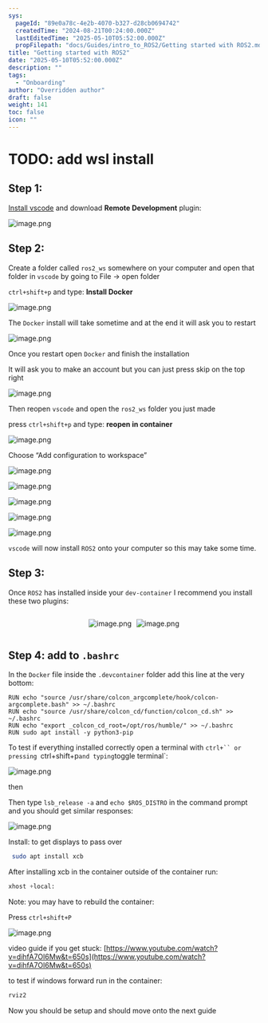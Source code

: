 ```yaml
---
sys:
  pageId: "89e0a78c-4e2b-4070-b327-d28cb0694742"
  createdTime: "2024-08-21T00:24:00.000Z"
  lastEditedTime: "2025-05-10T05:52:00.000Z"
  propFilepath: "docs/Guides/intro_to_ROS2/Getting started with ROS2.md"
title: "Getting started with ROS2"
date: "2025-05-10T05:52:00.000Z"
description: ""
tags:
  - "Onboarding"
author: "Overridden author"
draft: false
weight: 141
toc: false
icon: ""
---
```


# TODO: add wsl install

## Step 1:

[Install vscode](https://code.visualstudio.com/download) and download **Remote Development** plugin:

![image.png](https://prod-files-secure.s3.us-west-2.amazonaws.com/d518164a-d88e-44d1-a4ee-3adb3bd8bce0/efb52993-1881-4a40-b95e-6f020334f022/image.png?X-Amz-Algorithm=AWS4-HMAC-SHA256&X-Amz-Content-Sha256=UNSIGNED-PAYLOAD&X-Amz-Credential=ASIAZI2LB466SMUXTUFQ%2F20250601%2Fus-west-2%2Fs3%2Faws4_request&X-Amz-Date=20250601T230815Z&X-Amz-Expires=3600&X-Amz-Security-Token=IQoJb3JpZ2luX2VjEBcaCXVzLXdlc3QtMiJHMEUCIQDTUNnXvl4QklIKoTEBvFTzu7UvWE7KIFnYDX3kVk3P4wIgYUO6Q49dvqNVxt69VPxbxMG5bflDVfcNEfHctGxECDoqiAQI4P%2F%2F%2F%2F%2F%2F%2F%2F%2F%2FARAAGgw2Mzc0MjMxODM4MDUiDBykr3k9A0Y6%2FeNPUyrcA3JHGphuFVLW83GOuo356EKP2sBIy49moRGtSQIRq5SVAk%2FoVRuyYqtFsCH8lHZ0HvZ5qs9ZwMmnbR%2F0qvKA48xm1Q7acY%2BjMOyx045TWn0GUNxntGJ3p%2Fz9O%2FQ3iJnJfdUty%2FPmtsmiaMB5hcCh0syj6WnDFRqQd33Nri%2FxSM4i73wCo7eq80sI9JJ0RSp0ooUlY01IhCGmOwIZScsKjKnLKTMELjimMOjrtb%2BNoOwri%2FIauhjE71HvlYRn9emwyjzzNmVTCSUTbCezB7SN5l8n99l56HdDToKp7tP13Llecv5bqGusc%2FQanI7JWeAQZglV0uEnjioabdPQLgKWDxeSo5Hb195lgn4YPepBWJPA7EnR%2BwxevtepkortwNwJ%2FOJ4SslpTMotP%2FVO%2BhGLLq5iB60L20NpRggg%2BfwMaiHhC%2BRJj4QWDOp29iaBzvoKSmiAT%2FVvRSa86%2B8QCxTq5YTP40sQpGlAufHnG5laQiASwOh1DwriZg8WbsEDpZNZV4E1RSI3fPs6O5lkmZBNfopEBqmoFWit2tJLRG8IGFnLQ1PTe200vi5TPCoDZpEkmIgu9tvTO8%2FCEeAt70vU7HKj349NAFDO4M7CBd4z7kM2zbpgPnIjog%2BS6sR8MImn88EGOqUBDmGiKGAXTjyPWViHh%2FvhC3wywDvSSpv77p%2BANjc8f0%2BboJbEODHzAx5Afef%2BQCzJNFbMh4TqbBIIX1XSP7ZC0wEcihc%2FJPdex8LdaHr30x4tNbHdhtqLdEmA5cYJcpAjMR3JwyZbEnUn%2BQtxD%2F0%2FvUvnXSkKOFOyAbgMdDwFe3%2BtaV6QwP9YwYivj4Q3hDun2lFFQIkIcHfdJsHExSFqlZhaNxeG&X-Amz-Signature=450f72a89a22dbf7e549675d3fead4115875e8bc83e0dc20bc99d4f5208ed950&X-Amz-SignedHeaders=host&x-id=GetObject)

## Step 2:

Create a folder called `ros2_ws` somewhere on your computer and open that folder in `vscode` by going to File → open folder 

`ctrl+shift+p` and type: **Install Docker**

![image.png](https://prod-files-secure.s3.us-west-2.amazonaws.com/d518164a-d88e-44d1-a4ee-3adb3bd8bce0/2269dc0e-1cd5-47ff-bceb-c04ad9b2eab0/image.png?X-Amz-Algorithm=AWS4-HMAC-SHA256&X-Amz-Content-Sha256=UNSIGNED-PAYLOAD&X-Amz-Credential=ASIAZI2LB466SMUXTUFQ%2F20250601%2Fus-west-2%2Fs3%2Faws4_request&X-Amz-Date=20250601T230815Z&X-Amz-Expires=3600&X-Amz-Security-Token=IQoJb3JpZ2luX2VjEBcaCXVzLXdlc3QtMiJHMEUCIQDTUNnXvl4QklIKoTEBvFTzu7UvWE7KIFnYDX3kVk3P4wIgYUO6Q49dvqNVxt69VPxbxMG5bflDVfcNEfHctGxECDoqiAQI4P%2F%2F%2F%2F%2F%2F%2F%2F%2F%2FARAAGgw2Mzc0MjMxODM4MDUiDBykr3k9A0Y6%2FeNPUyrcA3JHGphuFVLW83GOuo356EKP2sBIy49moRGtSQIRq5SVAk%2FoVRuyYqtFsCH8lHZ0HvZ5qs9ZwMmnbR%2F0qvKA48xm1Q7acY%2BjMOyx045TWn0GUNxntGJ3p%2Fz9O%2FQ3iJnJfdUty%2FPmtsmiaMB5hcCh0syj6WnDFRqQd33Nri%2FxSM4i73wCo7eq80sI9JJ0RSp0ooUlY01IhCGmOwIZScsKjKnLKTMELjimMOjrtb%2BNoOwri%2FIauhjE71HvlYRn9emwyjzzNmVTCSUTbCezB7SN5l8n99l56HdDToKp7tP13Llecv5bqGusc%2FQanI7JWeAQZglV0uEnjioabdPQLgKWDxeSo5Hb195lgn4YPepBWJPA7EnR%2BwxevtepkortwNwJ%2FOJ4SslpTMotP%2FVO%2BhGLLq5iB60L20NpRggg%2BfwMaiHhC%2BRJj4QWDOp29iaBzvoKSmiAT%2FVvRSa86%2B8QCxTq5YTP40sQpGlAufHnG5laQiASwOh1DwriZg8WbsEDpZNZV4E1RSI3fPs6O5lkmZBNfopEBqmoFWit2tJLRG8IGFnLQ1PTe200vi5TPCoDZpEkmIgu9tvTO8%2FCEeAt70vU7HKj349NAFDO4M7CBd4z7kM2zbpgPnIjog%2BS6sR8MImn88EGOqUBDmGiKGAXTjyPWViHh%2FvhC3wywDvSSpv77p%2BANjc8f0%2BboJbEODHzAx5Afef%2BQCzJNFbMh4TqbBIIX1XSP7ZC0wEcihc%2FJPdex8LdaHr30x4tNbHdhtqLdEmA5cYJcpAjMR3JwyZbEnUn%2BQtxD%2F0%2FvUvnXSkKOFOyAbgMdDwFe3%2BtaV6QwP9YwYivj4Q3hDun2lFFQIkIcHfdJsHExSFqlZhaNxeG&X-Amz-Signature=b589d4846d510eddc3aad6ab4cc6187f8cf1dc7e4535f9712812b57f2ed8e35b&X-Amz-SignedHeaders=host&x-id=GetObject)

The `Docker` install will take sometime and at the end it will ask you to restart

![image.png](https://prod-files-secure.s3.us-west-2.amazonaws.com/d518164a-d88e-44d1-a4ee-3adb3bd8bce0/ed233f78-be33-4b1f-b89c-9c346c0e961e/image.png?X-Amz-Algorithm=AWS4-HMAC-SHA256&X-Amz-Content-Sha256=UNSIGNED-PAYLOAD&X-Amz-Credential=ASIAZI2LB466SMUXTUFQ%2F20250601%2Fus-west-2%2Fs3%2Faws4_request&X-Amz-Date=20250601T230815Z&X-Amz-Expires=3600&X-Amz-Security-Token=IQoJb3JpZ2luX2VjEBcaCXVzLXdlc3QtMiJHMEUCIQDTUNnXvl4QklIKoTEBvFTzu7UvWE7KIFnYDX3kVk3P4wIgYUO6Q49dvqNVxt69VPxbxMG5bflDVfcNEfHctGxECDoqiAQI4P%2F%2F%2F%2F%2F%2F%2F%2F%2F%2FARAAGgw2Mzc0MjMxODM4MDUiDBykr3k9A0Y6%2FeNPUyrcA3JHGphuFVLW83GOuo356EKP2sBIy49moRGtSQIRq5SVAk%2FoVRuyYqtFsCH8lHZ0HvZ5qs9ZwMmnbR%2F0qvKA48xm1Q7acY%2BjMOyx045TWn0GUNxntGJ3p%2Fz9O%2FQ3iJnJfdUty%2FPmtsmiaMB5hcCh0syj6WnDFRqQd33Nri%2FxSM4i73wCo7eq80sI9JJ0RSp0ooUlY01IhCGmOwIZScsKjKnLKTMELjimMOjrtb%2BNoOwri%2FIauhjE71HvlYRn9emwyjzzNmVTCSUTbCezB7SN5l8n99l56HdDToKp7tP13Llecv5bqGusc%2FQanI7JWeAQZglV0uEnjioabdPQLgKWDxeSo5Hb195lgn4YPepBWJPA7EnR%2BwxevtepkortwNwJ%2FOJ4SslpTMotP%2FVO%2BhGLLq5iB60L20NpRggg%2BfwMaiHhC%2BRJj4QWDOp29iaBzvoKSmiAT%2FVvRSa86%2B8QCxTq5YTP40sQpGlAufHnG5laQiASwOh1DwriZg8WbsEDpZNZV4E1RSI3fPs6O5lkmZBNfopEBqmoFWit2tJLRG8IGFnLQ1PTe200vi5TPCoDZpEkmIgu9tvTO8%2FCEeAt70vU7HKj349NAFDO4M7CBd4z7kM2zbpgPnIjog%2BS6sR8MImn88EGOqUBDmGiKGAXTjyPWViHh%2FvhC3wywDvSSpv77p%2BANjc8f0%2BboJbEODHzAx5Afef%2BQCzJNFbMh4TqbBIIX1XSP7ZC0wEcihc%2FJPdex8LdaHr30x4tNbHdhtqLdEmA5cYJcpAjMR3JwyZbEnUn%2BQtxD%2F0%2FvUvnXSkKOFOyAbgMdDwFe3%2BtaV6QwP9YwYivj4Q3hDun2lFFQIkIcHfdJsHExSFqlZhaNxeG&X-Amz-Signature=e713c2b9513a3f2de5df8e6989d8fc29ddf0fcd2f0f37bfffbcc1d961ce6a3e2&X-Amz-SignedHeaders=host&x-id=GetObject)

Once you restart open `Docker` and finish the installation

It will ask you to make an account but you can just press skip on the top right

![image.png](https://prod-files-secure.s3.us-west-2.amazonaws.com/d518164a-d88e-44d1-a4ee-3adb3bd8bce0/21010ad9-1659-4fd9-9f59-9932a09b2a3d/image.png?X-Amz-Algorithm=AWS4-HMAC-SHA256&X-Amz-Content-Sha256=UNSIGNED-PAYLOAD&X-Amz-Credential=ASIAZI2LB466SMUXTUFQ%2F20250601%2Fus-west-2%2Fs3%2Faws4_request&X-Amz-Date=20250601T230815Z&X-Amz-Expires=3600&X-Amz-Security-Token=IQoJb3JpZ2luX2VjEBcaCXVzLXdlc3QtMiJHMEUCIQDTUNnXvl4QklIKoTEBvFTzu7UvWE7KIFnYDX3kVk3P4wIgYUO6Q49dvqNVxt69VPxbxMG5bflDVfcNEfHctGxECDoqiAQI4P%2F%2F%2F%2F%2F%2F%2F%2F%2F%2FARAAGgw2Mzc0MjMxODM4MDUiDBykr3k9A0Y6%2FeNPUyrcA3JHGphuFVLW83GOuo356EKP2sBIy49moRGtSQIRq5SVAk%2FoVRuyYqtFsCH8lHZ0HvZ5qs9ZwMmnbR%2F0qvKA48xm1Q7acY%2BjMOyx045TWn0GUNxntGJ3p%2Fz9O%2FQ3iJnJfdUty%2FPmtsmiaMB5hcCh0syj6WnDFRqQd33Nri%2FxSM4i73wCo7eq80sI9JJ0RSp0ooUlY01IhCGmOwIZScsKjKnLKTMELjimMOjrtb%2BNoOwri%2FIauhjE71HvlYRn9emwyjzzNmVTCSUTbCezB7SN5l8n99l56HdDToKp7tP13Llecv5bqGusc%2FQanI7JWeAQZglV0uEnjioabdPQLgKWDxeSo5Hb195lgn4YPepBWJPA7EnR%2BwxevtepkortwNwJ%2FOJ4SslpTMotP%2FVO%2BhGLLq5iB60L20NpRggg%2BfwMaiHhC%2BRJj4QWDOp29iaBzvoKSmiAT%2FVvRSa86%2B8QCxTq5YTP40sQpGlAufHnG5laQiASwOh1DwriZg8WbsEDpZNZV4E1RSI3fPs6O5lkmZBNfopEBqmoFWit2tJLRG8IGFnLQ1PTe200vi5TPCoDZpEkmIgu9tvTO8%2FCEeAt70vU7HKj349NAFDO4M7CBd4z7kM2zbpgPnIjog%2BS6sR8MImn88EGOqUBDmGiKGAXTjyPWViHh%2FvhC3wywDvSSpv77p%2BANjc8f0%2BboJbEODHzAx5Afef%2BQCzJNFbMh4TqbBIIX1XSP7ZC0wEcihc%2FJPdex8LdaHr30x4tNbHdhtqLdEmA5cYJcpAjMR3JwyZbEnUn%2BQtxD%2F0%2FvUvnXSkKOFOyAbgMdDwFe3%2BtaV6QwP9YwYivj4Q3hDun2lFFQIkIcHfdJsHExSFqlZhaNxeG&X-Amz-Signature=007396dbf00c563ec31c42ad3807e65319ffcd58a0d90c31279c4e9bfd202543&X-Amz-SignedHeaders=host&x-id=GetObject)

Then reopen `vscode` and open the `ros2_ws` folder you just made

press `ctrl+shift+p` and type: **reopen in container**

![image.png](https://prod-files-secure.s3.us-west-2.amazonaws.com/d518164a-d88e-44d1-a4ee-3adb3bd8bce0/4e93b8c2-41ad-488c-8095-c74205196118/image.png?X-Amz-Algorithm=AWS4-HMAC-SHA256&X-Amz-Content-Sha256=UNSIGNED-PAYLOAD&X-Amz-Credential=ASIAZI2LB466SMUXTUFQ%2F20250601%2Fus-west-2%2Fs3%2Faws4_request&X-Amz-Date=20250601T230815Z&X-Amz-Expires=3600&X-Amz-Security-Token=IQoJb3JpZ2luX2VjEBcaCXVzLXdlc3QtMiJHMEUCIQDTUNnXvl4QklIKoTEBvFTzu7UvWE7KIFnYDX3kVk3P4wIgYUO6Q49dvqNVxt69VPxbxMG5bflDVfcNEfHctGxECDoqiAQI4P%2F%2F%2F%2F%2F%2F%2F%2F%2F%2FARAAGgw2Mzc0MjMxODM4MDUiDBykr3k9A0Y6%2FeNPUyrcA3JHGphuFVLW83GOuo356EKP2sBIy49moRGtSQIRq5SVAk%2FoVRuyYqtFsCH8lHZ0HvZ5qs9ZwMmnbR%2F0qvKA48xm1Q7acY%2BjMOyx045TWn0GUNxntGJ3p%2Fz9O%2FQ3iJnJfdUty%2FPmtsmiaMB5hcCh0syj6WnDFRqQd33Nri%2FxSM4i73wCo7eq80sI9JJ0RSp0ooUlY01IhCGmOwIZScsKjKnLKTMELjimMOjrtb%2BNoOwri%2FIauhjE71HvlYRn9emwyjzzNmVTCSUTbCezB7SN5l8n99l56HdDToKp7tP13Llecv5bqGusc%2FQanI7JWeAQZglV0uEnjioabdPQLgKWDxeSo5Hb195lgn4YPepBWJPA7EnR%2BwxevtepkortwNwJ%2FOJ4SslpTMotP%2FVO%2BhGLLq5iB60L20NpRggg%2BfwMaiHhC%2BRJj4QWDOp29iaBzvoKSmiAT%2FVvRSa86%2B8QCxTq5YTP40sQpGlAufHnG5laQiASwOh1DwriZg8WbsEDpZNZV4E1RSI3fPs6O5lkmZBNfopEBqmoFWit2tJLRG8IGFnLQ1PTe200vi5TPCoDZpEkmIgu9tvTO8%2FCEeAt70vU7HKj349NAFDO4M7CBd4z7kM2zbpgPnIjog%2BS6sR8MImn88EGOqUBDmGiKGAXTjyPWViHh%2FvhC3wywDvSSpv77p%2BANjc8f0%2BboJbEODHzAx5Afef%2BQCzJNFbMh4TqbBIIX1XSP7ZC0wEcihc%2FJPdex8LdaHr30x4tNbHdhtqLdEmA5cYJcpAjMR3JwyZbEnUn%2BQtxD%2F0%2FvUvnXSkKOFOyAbgMdDwFe3%2BtaV6QwP9YwYivj4Q3hDun2lFFQIkIcHfdJsHExSFqlZhaNxeG&X-Amz-Signature=09335d40abb909c2144a52e534773de7a1dfc77d13c55538d4fd6cf4ff2c5bb3&X-Amz-SignedHeaders=host&x-id=GetObject)

Choose “Add configuration to workspace”

![image.png](https://prod-files-secure.s3.us-west-2.amazonaws.com/d518164a-d88e-44d1-a4ee-3adb3bd8bce0/9560b282-5060-4989-ba37-97e7b2c22476/image.png?X-Amz-Algorithm=AWS4-HMAC-SHA256&X-Amz-Content-Sha256=UNSIGNED-PAYLOAD&X-Amz-Credential=ASIAZI2LB466SMUXTUFQ%2F20250601%2Fus-west-2%2Fs3%2Faws4_request&X-Amz-Date=20250601T230815Z&X-Amz-Expires=3600&X-Amz-Security-Token=IQoJb3JpZ2luX2VjEBcaCXVzLXdlc3QtMiJHMEUCIQDTUNnXvl4QklIKoTEBvFTzu7UvWE7KIFnYDX3kVk3P4wIgYUO6Q49dvqNVxt69VPxbxMG5bflDVfcNEfHctGxECDoqiAQI4P%2F%2F%2F%2F%2F%2F%2F%2F%2F%2FARAAGgw2Mzc0MjMxODM4MDUiDBykr3k9A0Y6%2FeNPUyrcA3JHGphuFVLW83GOuo356EKP2sBIy49moRGtSQIRq5SVAk%2FoVRuyYqtFsCH8lHZ0HvZ5qs9ZwMmnbR%2F0qvKA48xm1Q7acY%2BjMOyx045TWn0GUNxntGJ3p%2Fz9O%2FQ3iJnJfdUty%2FPmtsmiaMB5hcCh0syj6WnDFRqQd33Nri%2FxSM4i73wCo7eq80sI9JJ0RSp0ooUlY01IhCGmOwIZScsKjKnLKTMELjimMOjrtb%2BNoOwri%2FIauhjE71HvlYRn9emwyjzzNmVTCSUTbCezB7SN5l8n99l56HdDToKp7tP13Llecv5bqGusc%2FQanI7JWeAQZglV0uEnjioabdPQLgKWDxeSo5Hb195lgn4YPepBWJPA7EnR%2BwxevtepkortwNwJ%2FOJ4SslpTMotP%2FVO%2BhGLLq5iB60L20NpRggg%2BfwMaiHhC%2BRJj4QWDOp29iaBzvoKSmiAT%2FVvRSa86%2B8QCxTq5YTP40sQpGlAufHnG5laQiASwOh1DwriZg8WbsEDpZNZV4E1RSI3fPs6O5lkmZBNfopEBqmoFWit2tJLRG8IGFnLQ1PTe200vi5TPCoDZpEkmIgu9tvTO8%2FCEeAt70vU7HKj349NAFDO4M7CBd4z7kM2zbpgPnIjog%2BS6sR8MImn88EGOqUBDmGiKGAXTjyPWViHh%2FvhC3wywDvSSpv77p%2BANjc8f0%2BboJbEODHzAx5Afef%2BQCzJNFbMh4TqbBIIX1XSP7ZC0wEcihc%2FJPdex8LdaHr30x4tNbHdhtqLdEmA5cYJcpAjMR3JwyZbEnUn%2BQtxD%2F0%2FvUvnXSkKOFOyAbgMdDwFe3%2BtaV6QwP9YwYivj4Q3hDun2lFFQIkIcHfdJsHExSFqlZhaNxeG&X-Amz-Signature=82f83f96cd588dbc76e22fb957fd569505fe394d1a7693a9dbc609a35bbe8005&X-Amz-SignedHeaders=host&x-id=GetObject)

![image.png](https://prod-files-secure.s3.us-west-2.amazonaws.com/d518164a-d88e-44d1-a4ee-3adb3bd8bce0/2ee63f81-886b-48e8-a553-dc6e5eac99e4/image.png?X-Amz-Algorithm=AWS4-HMAC-SHA256&X-Amz-Content-Sha256=UNSIGNED-PAYLOAD&X-Amz-Credential=ASIAZI2LB466SMUXTUFQ%2F20250601%2Fus-west-2%2Fs3%2Faws4_request&X-Amz-Date=20250601T230815Z&X-Amz-Expires=3600&X-Amz-Security-Token=IQoJb3JpZ2luX2VjEBcaCXVzLXdlc3QtMiJHMEUCIQDTUNnXvl4QklIKoTEBvFTzu7UvWE7KIFnYDX3kVk3P4wIgYUO6Q49dvqNVxt69VPxbxMG5bflDVfcNEfHctGxECDoqiAQI4P%2F%2F%2F%2F%2F%2F%2F%2F%2F%2FARAAGgw2Mzc0MjMxODM4MDUiDBykr3k9A0Y6%2FeNPUyrcA3JHGphuFVLW83GOuo356EKP2sBIy49moRGtSQIRq5SVAk%2FoVRuyYqtFsCH8lHZ0HvZ5qs9ZwMmnbR%2F0qvKA48xm1Q7acY%2BjMOyx045TWn0GUNxntGJ3p%2Fz9O%2FQ3iJnJfdUty%2FPmtsmiaMB5hcCh0syj6WnDFRqQd33Nri%2FxSM4i73wCo7eq80sI9JJ0RSp0ooUlY01IhCGmOwIZScsKjKnLKTMELjimMOjrtb%2BNoOwri%2FIauhjE71HvlYRn9emwyjzzNmVTCSUTbCezB7SN5l8n99l56HdDToKp7tP13Llecv5bqGusc%2FQanI7JWeAQZglV0uEnjioabdPQLgKWDxeSo5Hb195lgn4YPepBWJPA7EnR%2BwxevtepkortwNwJ%2FOJ4SslpTMotP%2FVO%2BhGLLq5iB60L20NpRggg%2BfwMaiHhC%2BRJj4QWDOp29iaBzvoKSmiAT%2FVvRSa86%2B8QCxTq5YTP40sQpGlAufHnG5laQiASwOh1DwriZg8WbsEDpZNZV4E1RSI3fPs6O5lkmZBNfopEBqmoFWit2tJLRG8IGFnLQ1PTe200vi5TPCoDZpEkmIgu9tvTO8%2FCEeAt70vU7HKj349NAFDO4M7CBd4z7kM2zbpgPnIjog%2BS6sR8MImn88EGOqUBDmGiKGAXTjyPWViHh%2FvhC3wywDvSSpv77p%2BANjc8f0%2BboJbEODHzAx5Afef%2BQCzJNFbMh4TqbBIIX1XSP7ZC0wEcihc%2FJPdex8LdaHr30x4tNbHdhtqLdEmA5cYJcpAjMR3JwyZbEnUn%2BQtxD%2F0%2FvUvnXSkKOFOyAbgMdDwFe3%2BtaV6QwP9YwYivj4Q3hDun2lFFQIkIcHfdJsHExSFqlZhaNxeG&X-Amz-Signature=a1c5041221372466211556322d20f7adfad5314ad65c7308b572a6a7f47081bc&X-Amz-SignedHeaders=host&x-id=GetObject)

![image.png](https://prod-files-secure.s3.us-west-2.amazonaws.com/d518164a-d88e-44d1-a4ee-3adb3bd8bce0/ae1580b2-b048-407e-aed9-b584224a7a04/image.png?X-Amz-Algorithm=AWS4-HMAC-SHA256&X-Amz-Content-Sha256=UNSIGNED-PAYLOAD&X-Amz-Credential=ASIAZI2LB466SMUXTUFQ%2F20250601%2Fus-west-2%2Fs3%2Faws4_request&X-Amz-Date=20250601T230815Z&X-Amz-Expires=3600&X-Amz-Security-Token=IQoJb3JpZ2luX2VjEBcaCXVzLXdlc3QtMiJHMEUCIQDTUNnXvl4QklIKoTEBvFTzu7UvWE7KIFnYDX3kVk3P4wIgYUO6Q49dvqNVxt69VPxbxMG5bflDVfcNEfHctGxECDoqiAQI4P%2F%2F%2F%2F%2F%2F%2F%2F%2F%2FARAAGgw2Mzc0MjMxODM4MDUiDBykr3k9A0Y6%2FeNPUyrcA3JHGphuFVLW83GOuo356EKP2sBIy49moRGtSQIRq5SVAk%2FoVRuyYqtFsCH8lHZ0HvZ5qs9ZwMmnbR%2F0qvKA48xm1Q7acY%2BjMOyx045TWn0GUNxntGJ3p%2Fz9O%2FQ3iJnJfdUty%2FPmtsmiaMB5hcCh0syj6WnDFRqQd33Nri%2FxSM4i73wCo7eq80sI9JJ0RSp0ooUlY01IhCGmOwIZScsKjKnLKTMELjimMOjrtb%2BNoOwri%2FIauhjE71HvlYRn9emwyjzzNmVTCSUTbCezB7SN5l8n99l56HdDToKp7tP13Llecv5bqGusc%2FQanI7JWeAQZglV0uEnjioabdPQLgKWDxeSo5Hb195lgn4YPepBWJPA7EnR%2BwxevtepkortwNwJ%2FOJ4SslpTMotP%2FVO%2BhGLLq5iB60L20NpRggg%2BfwMaiHhC%2BRJj4QWDOp29iaBzvoKSmiAT%2FVvRSa86%2B8QCxTq5YTP40sQpGlAufHnG5laQiASwOh1DwriZg8WbsEDpZNZV4E1RSI3fPs6O5lkmZBNfopEBqmoFWit2tJLRG8IGFnLQ1PTe200vi5TPCoDZpEkmIgu9tvTO8%2FCEeAt70vU7HKj349NAFDO4M7CBd4z7kM2zbpgPnIjog%2BS6sR8MImn88EGOqUBDmGiKGAXTjyPWViHh%2FvhC3wywDvSSpv77p%2BANjc8f0%2BboJbEODHzAx5Afef%2BQCzJNFbMh4TqbBIIX1XSP7ZC0wEcihc%2FJPdex8LdaHr30x4tNbHdhtqLdEmA5cYJcpAjMR3JwyZbEnUn%2BQtxD%2F0%2FvUvnXSkKOFOyAbgMdDwFe3%2BtaV6QwP9YwYivj4Q3hDun2lFFQIkIcHfdJsHExSFqlZhaNxeG&X-Amz-Signature=40ff662574c4e0b2219f4a5cfe87be81282f263532feb952010efa9710bee006&X-Amz-SignedHeaders=host&x-id=GetObject)

![image.png](https://prod-files-secure.s3.us-west-2.amazonaws.com/d518164a-d88e-44d1-a4ee-3adb3bd8bce0/53255b28-f75e-430f-b9e3-c0ac8577e42b/image.png?X-Amz-Algorithm=AWS4-HMAC-SHA256&X-Amz-Content-Sha256=UNSIGNED-PAYLOAD&X-Amz-Credential=ASIAZI2LB466SMUXTUFQ%2F20250601%2Fus-west-2%2Fs3%2Faws4_request&X-Amz-Date=20250601T230815Z&X-Amz-Expires=3600&X-Amz-Security-Token=IQoJb3JpZ2luX2VjEBcaCXVzLXdlc3QtMiJHMEUCIQDTUNnXvl4QklIKoTEBvFTzu7UvWE7KIFnYDX3kVk3P4wIgYUO6Q49dvqNVxt69VPxbxMG5bflDVfcNEfHctGxECDoqiAQI4P%2F%2F%2F%2F%2F%2F%2F%2F%2F%2FARAAGgw2Mzc0MjMxODM4MDUiDBykr3k9A0Y6%2FeNPUyrcA3JHGphuFVLW83GOuo356EKP2sBIy49moRGtSQIRq5SVAk%2FoVRuyYqtFsCH8lHZ0HvZ5qs9ZwMmnbR%2F0qvKA48xm1Q7acY%2BjMOyx045TWn0GUNxntGJ3p%2Fz9O%2FQ3iJnJfdUty%2FPmtsmiaMB5hcCh0syj6WnDFRqQd33Nri%2FxSM4i73wCo7eq80sI9JJ0RSp0ooUlY01IhCGmOwIZScsKjKnLKTMELjimMOjrtb%2BNoOwri%2FIauhjE71HvlYRn9emwyjzzNmVTCSUTbCezB7SN5l8n99l56HdDToKp7tP13Llecv5bqGusc%2FQanI7JWeAQZglV0uEnjioabdPQLgKWDxeSo5Hb195lgn4YPepBWJPA7EnR%2BwxevtepkortwNwJ%2FOJ4SslpTMotP%2FVO%2BhGLLq5iB60L20NpRggg%2BfwMaiHhC%2BRJj4QWDOp29iaBzvoKSmiAT%2FVvRSa86%2B8QCxTq5YTP40sQpGlAufHnG5laQiASwOh1DwriZg8WbsEDpZNZV4E1RSI3fPs6O5lkmZBNfopEBqmoFWit2tJLRG8IGFnLQ1PTe200vi5TPCoDZpEkmIgu9tvTO8%2FCEeAt70vU7HKj349NAFDO4M7CBd4z7kM2zbpgPnIjog%2BS6sR8MImn88EGOqUBDmGiKGAXTjyPWViHh%2FvhC3wywDvSSpv77p%2BANjc8f0%2BboJbEODHzAx5Afef%2BQCzJNFbMh4TqbBIIX1XSP7ZC0wEcihc%2FJPdex8LdaHr30x4tNbHdhtqLdEmA5cYJcpAjMR3JwyZbEnUn%2BQtxD%2F0%2FvUvnXSkKOFOyAbgMdDwFe3%2BtaV6QwP9YwYivj4Q3hDun2lFFQIkIcHfdJsHExSFqlZhaNxeG&X-Amz-Signature=00de2771deb573a873e96226e7ddbf1fa7274deb817ac6f6c1c043b897f1eed1&X-Amz-SignedHeaders=host&x-id=GetObject)

![image.png](https://prod-files-secure.s3.us-west-2.amazonaws.com/d518164a-d88e-44d1-a4ee-3adb3bd8bce0/7c562767-5af9-4ffb-97d1-327bcdf4ee00/image.png?X-Amz-Algorithm=AWS4-HMAC-SHA256&X-Amz-Content-Sha256=UNSIGNED-PAYLOAD&X-Amz-Credential=ASIAZI2LB466SMUXTUFQ%2F20250601%2Fus-west-2%2Fs3%2Faws4_request&X-Amz-Date=20250601T230815Z&X-Amz-Expires=3600&X-Amz-Security-Token=IQoJb3JpZ2luX2VjEBcaCXVzLXdlc3QtMiJHMEUCIQDTUNnXvl4QklIKoTEBvFTzu7UvWE7KIFnYDX3kVk3P4wIgYUO6Q49dvqNVxt69VPxbxMG5bflDVfcNEfHctGxECDoqiAQI4P%2F%2F%2F%2F%2F%2F%2F%2F%2F%2FARAAGgw2Mzc0MjMxODM4MDUiDBykr3k9A0Y6%2FeNPUyrcA3JHGphuFVLW83GOuo356EKP2sBIy49moRGtSQIRq5SVAk%2FoVRuyYqtFsCH8lHZ0HvZ5qs9ZwMmnbR%2F0qvKA48xm1Q7acY%2BjMOyx045TWn0GUNxntGJ3p%2Fz9O%2FQ3iJnJfdUty%2FPmtsmiaMB5hcCh0syj6WnDFRqQd33Nri%2FxSM4i73wCo7eq80sI9JJ0RSp0ooUlY01IhCGmOwIZScsKjKnLKTMELjimMOjrtb%2BNoOwri%2FIauhjE71HvlYRn9emwyjzzNmVTCSUTbCezB7SN5l8n99l56HdDToKp7tP13Llecv5bqGusc%2FQanI7JWeAQZglV0uEnjioabdPQLgKWDxeSo5Hb195lgn4YPepBWJPA7EnR%2BwxevtepkortwNwJ%2FOJ4SslpTMotP%2FVO%2BhGLLq5iB60L20NpRggg%2BfwMaiHhC%2BRJj4QWDOp29iaBzvoKSmiAT%2FVvRSa86%2B8QCxTq5YTP40sQpGlAufHnG5laQiASwOh1DwriZg8WbsEDpZNZV4E1RSI3fPs6O5lkmZBNfopEBqmoFWit2tJLRG8IGFnLQ1PTe200vi5TPCoDZpEkmIgu9tvTO8%2FCEeAt70vU7HKj349NAFDO4M7CBd4z7kM2zbpgPnIjog%2BS6sR8MImn88EGOqUBDmGiKGAXTjyPWViHh%2FvhC3wywDvSSpv77p%2BANjc8f0%2BboJbEODHzAx5Afef%2BQCzJNFbMh4TqbBIIX1XSP7ZC0wEcihc%2FJPdex8LdaHr30x4tNbHdhtqLdEmA5cYJcpAjMR3JwyZbEnUn%2BQtxD%2F0%2FvUvnXSkKOFOyAbgMdDwFe3%2BtaV6QwP9YwYivj4Q3hDun2lFFQIkIcHfdJsHExSFqlZhaNxeG&X-Amz-Signature=b70799a7fb162806d46a9249436c495c388da0cddfec642b229a3c1a1187de2f&X-Amz-SignedHeaders=host&x-id=GetObject)

`vscode` will now install `ROS2` onto your computer so this may take some time.

## Step 3:

Once `ROS2` has installed inside your `dev-container` I recommend you install these two plugins:

<div style="display: flex;flex-direction: row; column-gap:10px; max-width: 630px;justify-content: center;">
<div>

![image.png](https://prod-files-secure.s3.us-west-2.amazonaws.com/d518164a-d88e-44d1-a4ee-3adb3bd8bce0/3fc3d550-5a54-4ba1-ba6b-faa01cdb7369/image.png?X-Amz-Algorithm=AWS4-HMAC-SHA256&X-Amz-Content-Sha256=UNSIGNED-PAYLOAD&X-Amz-Credential=ASIAZI2LB46636UTXEBY%2F20250601%2Fus-west-2%2Fs3%2Faws4_request&X-Amz-Date=20250601T230817Z&X-Amz-Expires=3600&X-Amz-Security-Token=IQoJb3JpZ2luX2VjEBcaCXVzLXdlc3QtMiJGMEQCIHsrbPQZIOWN1fa6UGBAGc62MkYPfxKxoJnxlycFGsPuAiB1cqw8BLoqcDuIfRiiODik83PXJL%2F%2B9pGJ4LD2qaq0bSqIBAjg%2F%2F%2F%2F%2F%2F%2F%2F%2F%2F8BEAAaDDYzNzQyMzE4MzgwNSIMcCZpFMApr%2Fwt4agIKtwDVbhH2r%2FRu3iV2KEJHmXv%2FUN06a3QgVHRLr4g9LCgm1Emibtn17o%2FRFZuLJbpwMKvY%2F6FJ5ZSyAG%2BdWGq%2BIkyrhk5HS6HhMOMD4bCf8T9DkWTUKA3U15jq2C4AfpVP77vhfFqrS4lt32M6WMNq4AiMFyyVzLqBzs%2Fs6qZ7JEjcdQAy%2Bw3GN5biX90YehLia0%2FqPBEe7fy75y%2BZ9p0Q%2BHRSSiZzpch1VRrIJM1O4FGmNH3h%2FlbJd55oPpKOL%2Fm805NI7H99qAwuez7eT19VN1xJBBcvrHGO3x%2FgfL2ZNRGV%2Bh7%2Fauy3Dyh052FZZGYNT%2FTabHgwZuYz5IxZuiKlj9DL%2Fevw4nuALPu%2BCO4bLDCKcsiWTVhZ1nmuxpyZp6fQsTNZkz0MANhp4tZo%2FnMUlVgFCtvwlMLxF3ELoyQ553%2BbJRL5WT%2FEWHuZtWjJdBebJP8VxfdA36OUMjbslP5IoVf1Z8d5p3SbEaagwAerlZgyYSjImcdfMLriLDmACUFO08f5ZrMcIQzV5ZOqd%2FJFjm5EfNVbblg9DUjNw5ooeSBZITJgfyiD1BbR5MMcgpefdgkly0H%2BABNxwUr0gHx1%2F%2BXyKbH56bSf%2F%2B0XcrJe8UyzfmdyzBSPyfJ0PVnlCcwpafzwQY6pgHGQLUEF9QWxVNRASfHEWTFujP0g7JK%2B36Tzoe%2Fo%2BiHhPot2JLEdwV3BolmzAT2Z%2FKUXqzLfIdis2Jdx0mwnyyEosK5H9%2FCV6HH1zCpHXrPDAZ%2FEVLOGwaxor7I7xdzm1hnxYtYb5qorQBh0Ts%2ByrIeIZnmoMHcEQekFeeDI2q2NjeadBJy9nDXS894LlZlPYUVE3vnmfunS92JrOr6F5wxO7H2rVNr&X-Amz-Signature=dad025f3d9b9b3c5c59cceeb142a91deb30a7de4a54488e02464df0f9b67e785&X-Amz-SignedHeaders=host&x-id=GetObject)

</div>
<div>

![image.png](https://prod-files-secure.s3.us-west-2.amazonaws.com/d518164a-d88e-44d1-a4ee-3adb3bd8bce0/d994cc66-13c2-4093-a5a3-f84cf4601a82/image.png?X-Amz-Algorithm=AWS4-HMAC-SHA256&X-Amz-Content-Sha256=UNSIGNED-PAYLOAD&X-Amz-Credential=ASIAZI2LB4663HTW76H3%2F20250601%2Fus-west-2%2Fs3%2Faws4_request&X-Amz-Date=20250601T230818Z&X-Amz-Expires=3600&X-Amz-Security-Token=IQoJb3JpZ2luX2VjEBcaCXVzLXdlc3QtMiJHMEUCIH0gV%2FQpeUJ7IAk3%2BTWFSIqUrCfESR8y%2FglIexkDyOCHAiEArG1lGqAXkHyhoVnKnBU9ouLAakFRcpam4poMG3KP4JgqiAQI4P%2F%2F%2F%2F%2F%2F%2F%2F%2F%2FARAAGgw2Mzc0MjMxODM4MDUiDGOeg4SR2wJCZpVLlSrcA22o6VhzWjDHK1h2WySPjBPNuF3CIxfnbrel8by9wtsiUrsS4QywVx8BVDzZPpHK%2FoD49qixdgi691Iy9tg9lRffaf0UhJfOAqhqDtj0BkJ%2BKboVq1SmYIjtikZYkdJfYCw%2Fr5Cv8wxxbk0MVGm4FpP%2FuE02LjplAHeCbMe0XP%2BciIRuUHZRowKuX00457jBG4uTDfgytmMvMHjYVWAk4noMGBTlzr5IXPtz0tuxXqT%2B8r3iS7InbufhiO9je9DGlVIVPn0QYi44wA6ctMVP%2FTyI%2B1XICcJHsiS%2B5Oa0xt9Wikb2Bb5tQiZy0wC66HERfAt0eON1ICTtZ5luAeAU4usi0uZwYCrlWW7yxWMkAv0O879yGjl4C8eucdquA3R%2BbHO2PbRvLnKePSHqNp5En7V2It5N1qfFUbHQ4rz2d01FexEZkzRgqmeJxwhmYMTEpFg%2B105Ko15JTxBm4KIQNuVeztWrzyjV7VAMo6Fid6GtPNY0D1JDDem%2FZOfYdOvVMuXu%2BYh%2FVL2fDiv%2BkRZJ5xokYOQSZJb5VSHgiSsR6e8QJI%2FjMZnwwNBPwvAdiwMA2B%2BXgVD2MsOxoAVfUV1UEr70eSP5qwq5z54RhxI17jn2L0t1RB5Qm%2FvV%2FAIwMKSn88EGOqUBrbBiax4ipktiVplWwjYRBqkcK%2BBFYAZCi8WHJn1w27qnV2ikWnGDPB%2FLuJ0MTSBAsJk1hJGZjxHVp7ASeSuGcYHMdbY9k1zNoMpUsmc9jcZ22RtfisKzFpKONnr%2B13dWugzlnBXrH2apud0lmI8RisqlXOl39D4u2Sdak1X4MOWmMWOk1Pm8hLghXwX3Hw2XoembaOBAkjpDiKTBoVCppzWTV%2BRm&X-Amz-Signature=9d80f22a32c8745f67caa606ffa5db0f5d7318497443115c543007e0f8193159&X-Amz-SignedHeaders=host&x-id=GetObject)

</div>
</div>

## Step 4: add to `.bashrc`

In the `Docker` file inside the `.devcontainer` folder add this line at the very bottom: 

```docker
RUN echo "source /usr/share/colcon_argcomplete/hook/colcon-argcomplete.bash" >> ~/.bashrc
RUN echo "source /usr/share/colcon_cd/function/colcon_cd.sh" >> ~/.bashrc
RUN echo "export _colcon_cd_root=/opt/ros/humble/" >> ~/.bashrc
RUN sudo apt install -y python3-pip 
```

To test if everything installed correctly open a terminal with `ctrl+`` or pressing `ctrl+shift+p` and typing `toggle terminal`:

![image.png](https://prod-files-secure.s3.us-west-2.amazonaws.com/d518164a-d88e-44d1-a4ee-3adb3bd8bce0/6a4943d8-b04e-4c02-9a58-775f3384d1a5/image.png?X-Amz-Algorithm=AWS4-HMAC-SHA256&X-Amz-Content-Sha256=UNSIGNED-PAYLOAD&X-Amz-Credential=ASIAZI2LB466SMUXTUFQ%2F20250601%2Fus-west-2%2Fs3%2Faws4_request&X-Amz-Date=20250601T230815Z&X-Amz-Expires=3600&X-Amz-Security-Token=IQoJb3JpZ2luX2VjEBcaCXVzLXdlc3QtMiJHMEUCIQDTUNnXvl4QklIKoTEBvFTzu7UvWE7KIFnYDX3kVk3P4wIgYUO6Q49dvqNVxt69VPxbxMG5bflDVfcNEfHctGxECDoqiAQI4P%2F%2F%2F%2F%2F%2F%2F%2F%2F%2FARAAGgw2Mzc0MjMxODM4MDUiDBykr3k9A0Y6%2FeNPUyrcA3JHGphuFVLW83GOuo356EKP2sBIy49moRGtSQIRq5SVAk%2FoVRuyYqtFsCH8lHZ0HvZ5qs9ZwMmnbR%2F0qvKA48xm1Q7acY%2BjMOyx045TWn0GUNxntGJ3p%2Fz9O%2FQ3iJnJfdUty%2FPmtsmiaMB5hcCh0syj6WnDFRqQd33Nri%2FxSM4i73wCo7eq80sI9JJ0RSp0ooUlY01IhCGmOwIZScsKjKnLKTMELjimMOjrtb%2BNoOwri%2FIauhjE71HvlYRn9emwyjzzNmVTCSUTbCezB7SN5l8n99l56HdDToKp7tP13Llecv5bqGusc%2FQanI7JWeAQZglV0uEnjioabdPQLgKWDxeSo5Hb195lgn4YPepBWJPA7EnR%2BwxevtepkortwNwJ%2FOJ4SslpTMotP%2FVO%2BhGLLq5iB60L20NpRggg%2BfwMaiHhC%2BRJj4QWDOp29iaBzvoKSmiAT%2FVvRSa86%2B8QCxTq5YTP40sQpGlAufHnG5laQiASwOh1DwriZg8WbsEDpZNZV4E1RSI3fPs6O5lkmZBNfopEBqmoFWit2tJLRG8IGFnLQ1PTe200vi5TPCoDZpEkmIgu9tvTO8%2FCEeAt70vU7HKj349NAFDO4M7CBd4z7kM2zbpgPnIjog%2BS6sR8MImn88EGOqUBDmGiKGAXTjyPWViHh%2FvhC3wywDvSSpv77p%2BANjc8f0%2BboJbEODHzAx5Afef%2BQCzJNFbMh4TqbBIIX1XSP7ZC0wEcihc%2FJPdex8LdaHr30x4tNbHdhtqLdEmA5cYJcpAjMR3JwyZbEnUn%2BQtxD%2F0%2FvUvnXSkKOFOyAbgMdDwFe3%2BtaV6QwP9YwYivj4Q3hDun2lFFQIkIcHfdJsHExSFqlZhaNxeG&X-Amz-Signature=7373b82dfdd1b995a3f0aedbcf388fa3f3ef02def7b4c1fe503e38e4237628af&X-Amz-SignedHeaders=host&x-id=GetObject)

then 

Then type `lsb_release -a` and `echo $ROS_DISTRO` in the command prompt and you should get similar responses:

![image.png](https://prod-files-secure.s3.us-west-2.amazonaws.com/d518164a-d88e-44d1-a4ee-3adb3bd8bce0/3e635dec-a805-4e85-8b9e-d000e5b71a4e/image.png?X-Amz-Algorithm=AWS4-HMAC-SHA256&X-Amz-Content-Sha256=UNSIGNED-PAYLOAD&X-Amz-Credential=ASIAZI2LB466SMUXTUFQ%2F20250601%2Fus-west-2%2Fs3%2Faws4_request&X-Amz-Date=20250601T230815Z&X-Amz-Expires=3600&X-Amz-Security-Token=IQoJb3JpZ2luX2VjEBcaCXVzLXdlc3QtMiJHMEUCIQDTUNnXvl4QklIKoTEBvFTzu7UvWE7KIFnYDX3kVk3P4wIgYUO6Q49dvqNVxt69VPxbxMG5bflDVfcNEfHctGxECDoqiAQI4P%2F%2F%2F%2F%2F%2F%2F%2F%2F%2FARAAGgw2Mzc0MjMxODM4MDUiDBykr3k9A0Y6%2FeNPUyrcA3JHGphuFVLW83GOuo356EKP2sBIy49moRGtSQIRq5SVAk%2FoVRuyYqtFsCH8lHZ0HvZ5qs9ZwMmnbR%2F0qvKA48xm1Q7acY%2BjMOyx045TWn0GUNxntGJ3p%2Fz9O%2FQ3iJnJfdUty%2FPmtsmiaMB5hcCh0syj6WnDFRqQd33Nri%2FxSM4i73wCo7eq80sI9JJ0RSp0ooUlY01IhCGmOwIZScsKjKnLKTMELjimMOjrtb%2BNoOwri%2FIauhjE71HvlYRn9emwyjzzNmVTCSUTbCezB7SN5l8n99l56HdDToKp7tP13Llecv5bqGusc%2FQanI7JWeAQZglV0uEnjioabdPQLgKWDxeSo5Hb195lgn4YPepBWJPA7EnR%2BwxevtepkortwNwJ%2FOJ4SslpTMotP%2FVO%2BhGLLq5iB60L20NpRggg%2BfwMaiHhC%2BRJj4QWDOp29iaBzvoKSmiAT%2FVvRSa86%2B8QCxTq5YTP40sQpGlAufHnG5laQiASwOh1DwriZg8WbsEDpZNZV4E1RSI3fPs6O5lkmZBNfopEBqmoFWit2tJLRG8IGFnLQ1PTe200vi5TPCoDZpEkmIgu9tvTO8%2FCEeAt70vU7HKj349NAFDO4M7CBd4z7kM2zbpgPnIjog%2BS6sR8MImn88EGOqUBDmGiKGAXTjyPWViHh%2FvhC3wywDvSSpv77p%2BANjc8f0%2BboJbEODHzAx5Afef%2BQCzJNFbMh4TqbBIIX1XSP7ZC0wEcihc%2FJPdex8LdaHr30x4tNbHdhtqLdEmA5cYJcpAjMR3JwyZbEnUn%2BQtxD%2F0%2FvUvnXSkKOFOyAbgMdDwFe3%2BtaV6QwP9YwYivj4Q3hDun2lFFQIkIcHfdJsHExSFqlZhaNxeG&X-Amz-Signature=a9cab0cdd5444847866aceb5dc814ec989436913c4d3561617d9d42bf076cc41&X-Amz-SignedHeaders=host&x-id=GetObject)

Install:  to get displays to pass over

```bash
 sudo apt install xcb
```

After installing xcb in the container outside of the container run:

```python
xhost +local:
```

Note: you may have to rebuild the container:

Press `ctrl+shift+P`

![image.png](https://prod-files-secure.s3.us-west-2.amazonaws.com/d518164a-d88e-44d1-a4ee-3adb3bd8bce0/6c2be660-2618-4c38-9c26-53554f7a0b7b/image.png?X-Amz-Algorithm=AWS4-HMAC-SHA256&X-Amz-Content-Sha256=UNSIGNED-PAYLOAD&X-Amz-Credential=ASIAZI2LB466SMUXTUFQ%2F20250601%2Fus-west-2%2Fs3%2Faws4_request&X-Amz-Date=20250601T230815Z&X-Amz-Expires=3600&X-Amz-Security-Token=IQoJb3JpZ2luX2VjEBcaCXVzLXdlc3QtMiJHMEUCIQDTUNnXvl4QklIKoTEBvFTzu7UvWE7KIFnYDX3kVk3P4wIgYUO6Q49dvqNVxt69VPxbxMG5bflDVfcNEfHctGxECDoqiAQI4P%2F%2F%2F%2F%2F%2F%2F%2F%2F%2FARAAGgw2Mzc0MjMxODM4MDUiDBykr3k9A0Y6%2FeNPUyrcA3JHGphuFVLW83GOuo356EKP2sBIy49moRGtSQIRq5SVAk%2FoVRuyYqtFsCH8lHZ0HvZ5qs9ZwMmnbR%2F0qvKA48xm1Q7acY%2BjMOyx045TWn0GUNxntGJ3p%2Fz9O%2FQ3iJnJfdUty%2FPmtsmiaMB5hcCh0syj6WnDFRqQd33Nri%2FxSM4i73wCo7eq80sI9JJ0RSp0ooUlY01IhCGmOwIZScsKjKnLKTMELjimMOjrtb%2BNoOwri%2FIauhjE71HvlYRn9emwyjzzNmVTCSUTbCezB7SN5l8n99l56HdDToKp7tP13Llecv5bqGusc%2FQanI7JWeAQZglV0uEnjioabdPQLgKWDxeSo5Hb195lgn4YPepBWJPA7EnR%2BwxevtepkortwNwJ%2FOJ4SslpTMotP%2FVO%2BhGLLq5iB60L20NpRggg%2BfwMaiHhC%2BRJj4QWDOp29iaBzvoKSmiAT%2FVvRSa86%2B8QCxTq5YTP40sQpGlAufHnG5laQiASwOh1DwriZg8WbsEDpZNZV4E1RSI3fPs6O5lkmZBNfopEBqmoFWit2tJLRG8IGFnLQ1PTe200vi5TPCoDZpEkmIgu9tvTO8%2FCEeAt70vU7HKj349NAFDO4M7CBd4z7kM2zbpgPnIjog%2BS6sR8MImn88EGOqUBDmGiKGAXTjyPWViHh%2FvhC3wywDvSSpv77p%2BANjc8f0%2BboJbEODHzAx5Afef%2BQCzJNFbMh4TqbBIIX1XSP7ZC0wEcihc%2FJPdex8LdaHr30x4tNbHdhtqLdEmA5cYJcpAjMR3JwyZbEnUn%2BQtxD%2F0%2FvUvnXSkKOFOyAbgMdDwFe3%2BtaV6QwP9YwYivj4Q3hDun2lFFQIkIcHfdJsHExSFqlZhaNxeG&X-Amz-Signature=3cdeacbb4715e252303727d43ad61b45d404cd7058a6bc5ed3353322e7963682&X-Amz-SignedHeaders=host&x-id=GetObject)

video guide if you get stuck: [https://www.youtube.com/watch?v=dihfA7Ol6Mw&t=650s](https://www.youtube.com/watch?v=dihfA7Ol6Mw&t=650s)

to test if windows forward run in the container:

```bash
rviz2
```

Now you should be setup and should move onto the next guide 
